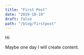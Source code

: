 ```yaml
---
title: "First Post"
date: "2019-10-19"
draft: false
path: "/blog/firstpost"
---
```

Hi  

Maybe one day I will create content.
